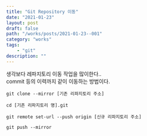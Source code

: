 ```yaml
---
title: "Git Repository 이동"
date: "2021-01-23"
layout: post
draft: false
path: "/works/posts/2021-01-23--001"
category: "works"
tags:
    - "git"
description: ""
---
```


생각보다 레파지토리 이동 작업을 많이한다..  
commit 등의 이력까지 같이 이동하는 방법이다.

```
git clone --mirror [기존 리파지토리 주소]

cd [기존 리파지토리 명].git

git remote set-url --push origin [신규 리파지토리 주소]

git push --mirror
``` 


